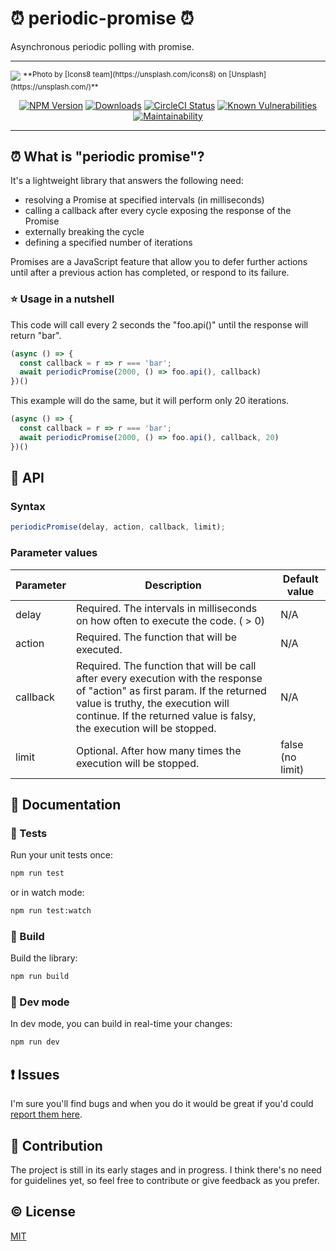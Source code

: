 # ⏰ periodic-promise ⏰
Asynchronous periodic polling with promise.
- - -
<img src="https://images.unsplash.com/photo-1524678714210-9917a6c619c2?ixlib=rb-1.2.1&ixid=eyJhcHBfaWQiOjEyMDd9&auto=format&fit=crop&w=1498&q=80" />
<sup>**Photo by [Icons8 team](https://unsplash.com/icons8) on [Unsplash](https://unsplash.com/)**</sup>

<p align="center">
  <a href="https://www.npmjs.com/package/periodic-promise"><img src="https://img.shields.io/npm/v/periodic-promise.svg?style=flat-square" alt="NPM Version"></a>
  <a href="https://www.npmjs.com/package/periodic-promise"><img src="https://img.shields.io/npm/dm/periodic-promise.svg?style=flat-square" alt="Downloads"></a>
  <a href="https://circleci.com/gh/pixari/periodic-promise"><img src="https://circleci.com/gh/pixari/periodic-promise/tree/master.png?style=shield" alt="CircleCI Status"></a>
  <a href="https://snyk.io/test/github/pixari/periodic-promise?targetFile=package.json"><img src="https://snyk.io/test/github/pixari/periodic-promise/badge.svg?targetFile=package.json" alt="Known Vulnerabilities"></a>
  <a href="https://codeclimate.com/github/pixari/periodic-promise/maintainability"><img src="https://api.codeclimate.com/v1/badges/0a6a290620d30cba593d/maintainability" alt="Maintainability"></a>
</p>
       

- - -
## ⏰ What is "periodic promise"?

It's a lightweight library that answers the following need:
  * resolving a Promise at specified intervals (in milliseconds)
  * calling a callback after every cycle exposing the response of the Promise
  * externally breaking the cycle
  * defining a specified number of iterations


Promises are a JavaScript feature that allow you to defer further actions until after a previous action has completed, or respond to its failure.

### :star: Usage in a nutshell

This code will call every 2 seconds the "foo.api()" until the response will return "bar".

```js
(async () => {
  const callback = r => r === 'bar';
  await periodicPromise(2000, () => foo.api(), callback)
})()
```

This example will do the same, but it will perform only 20 iterations.

```js
(async () => {
  const callback = r => r === 'bar';
  await periodicPromise(2000, () => foo.api(), callback, 20)
})()
```

## :open_book: API

### Syntax
```js
periodicPromise(delay, action, callback, limit);
```

### Parameter values
| Parameter | Description                                                                                                                                                                                                                               | Default value    |
| --------- | ----------------------------------------------------------------------------------------------------------------------------------------------------------------------------------------------------------------------------------------- | ---------------- |
| delay     | Required. The intervals in milliseconds on how often to execute the code. ( > 0)                                                                                                                                                          | N/A              |
| action    | Required. The function that will be executed.                                                                                                                                                                                             | N/A              |
| callback  | Required. The function that will be call after every execution with the response of "action" as first param. If the returned value is truthy, the execution will continue. If the returned value is falsy, the execution will be stopped. | N/A              |
| limit     | Optional. After how many times the execution will be stopped.                                                                                                                                                                             | false (no limit) |


## :pencil: Documentation
### :rotating_light: Tests

Run your unit tests once:

```bash
npm run test
```

or in watch mode:
```bash
npm run test:watch
```

### :construction_worker: Build

Build the library:

```bash
npm run build
```

### :rocket: Dev mode

In dev mode, you can build in real-time your changes:

```bash
npm run dev
```


## :exclamation: Issues

I'm sure you'll find bugs and when you do it would be great if you'd could [report them here](https://github.com/pixari/periodic-promise/issues).

## :muscle: Contribution

The project is still in its early stages and in progress. I think there's no need for guidelines yet, so feel free to contribute or give feedback as you prefer.

## :copyright: License

[MIT](http://opensource.org/licenses/MIT)